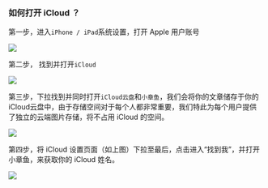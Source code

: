 ### 如何打开 iCloud ？

第一步，进入`iPhone / iPad`系统设置，打开 Apple 用户账号

![](https://octopus.smcdn.cn/basic/_a9c0ab14a845ac6ed61b710e60555386/md5/737becc4aec7f0735170eea0ac83aa27.jpg)

第二步， 找到并打开`iCloud`

![](https://octopus.smcdn.cn/basic/_a9c0ab14a845ac6ed61b710e60555386/md5/fc1fc138b9b6541c7c80dbaa39e82a6a.jpg)

第三步，下拉找到并同时打开`iCloud云盘`和`小章鱼`，我们会将你的文章储存于你的iCloud云盘中，由于存储空间对于每个人都非常重要，我们特此为每个用户提供了独立的云端图片存储，将不占用 iCloud 的空间。

![](https://octopus.smcdn.cn/basic/_a9c0ab14a845ac6ed61b710e60555386/md5/ca1f09ae58be247cf1b3f6f25f161b81.png)

第四步，将 iCloud 设置页面（如上图）下拉至最后，点击进入“找到我”，并打开小章鱼，来获取你的 iCloud 姓名。

![](https://octopus.smcdn.cn/basic/_a9c0ab14a845ac6ed61b710e60555386/md5/a5498e522f56bc2e3460b2029dcfd5ba.png)
